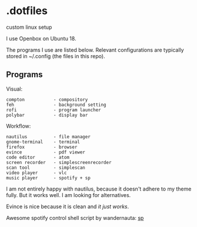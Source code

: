 # .dotfiles
custom linux setup

I use Openbox on Ubuntu 18.

The programs I use are listed below. Relevant configurations are typically stored in ~/.config (the files in this repo).

## Programs

Visual:

    compton           - compository
    feh               - background setting
    rofi              - program launcher
    polybar           - display bar
    
Workflow:
    
    nautilus          - file manager
    gnome-terminal    - terminal
    firefox           - browser
    evince            - pdf viewer
    code editor       - atom
    screen recorder   - simplescreenrecorder
    scan tool         - simplescan
    video player      - vlc
    music player      - spotify + sp
    
I am not entirely happy with nautilus, because it doesn't adhere to my theme fully. But it works well. I am looking for alternatives.

Evince is nice because it is clean and *it just works*.

Awesome spotify control shell script by wandernauta: [sp](https://gist.github.com/wandernauta/6800547)
